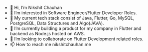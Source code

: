 - 👋 Hi, I’m Nikshit Chauhan
- 👀 I’m interested in Software Engineer/Flutter Developer Roles.
- 🌱 My current tech stack consist of Java, Flutter, Go, MySQL, PostgreSQL, Data Structures and Algo(JAVA).
- 🌱 I’m currently building a product for my company in Flutter and backend as Node.js hosted on AWS.
- 💞️ I’m looking to collaborate on Flutter Development related roles.
- 📫 How to reach me nikshitchauhan.me
<!---
nikshit-chauhan/nikshit-chauhan is a ✨ special ✨ repository because its `README.md` (this file) appears on your GitHub profile.
You can click the Preview link to take a look at your changes.
--->
